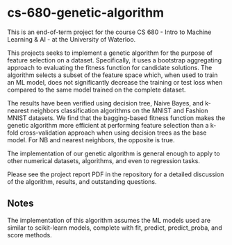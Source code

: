 # cs-680-genetic-algorithm

This is an end-of-term project for the course CS 680 - Intro to Machine Learning & AI - at the University of Waterloo.

This projects seeks to implement a genetic algorithm for the purpose of feature selection on a dataset. Specifically, it uses a bootstrap aggregating approach to evaluating the fitness function for candidate solutions. The algorithm selects a subset of the feature space which, when used to train an ML model, does not significantly decrease the training or test loss when compared to the same model trained on the complete dataset.

The results have been verified using decision tree, Naive Bayes, and k-nearest neighbors classification algorithms on the MNIST and Fashion MNIST datasets. We find that the bagging-based fitness function makes the genetic algorithm more efficient at performing feature selection than a k-fold cross-validation approach when using decision trees as the base model. For NB and nearest neighbors, the opposite is true.

The implementation of our genetic algorithm is general enough to apply to other numerical datasets, algorithms, and even to regression tasks.

Please see the project report PDF in the repository for a detailed discussion of the algorithm, results, and outstanding questions.

## Notes

The implementation of this algorithm assumes the ML models used are similar to scikit-learn models, complete with fit, predict, predict_proba, and score methods.
